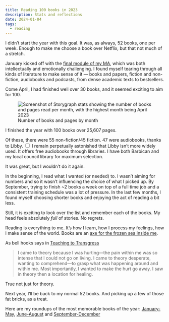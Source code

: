```yaml
---
title: Reading 100 books in 2023
description: Stats and reflections
date: 2024-01-04
tags:
  - reading 
---
```


I didn’t start the year with this goal. It was, as always, 52 books, one per week. Enough to make me choose a book over Netflix, but that not much of a stretch. 

January kicked off with the [final module of my MA](https://www.gold.ac.uk/pg/ma-ecology-culture-society/), which was both intellectually and emotionally challenging. I found myself tearing through all kinds of literature to make sense of it — books and papers, fiction and non-fiction, audiobooks and podcasts, from dense academic texts to bestsellers. 

Come April, I had finished well over 30 books, and it seemed exciting to aim for 100.


<figure>
  <img src="https://d2w9rnfcy7mm78.cloudfront.net/25495121/original_723d5f7523e3d308a138fcb155c7dbf8.png?1704304429?bc=0" alt="Screenshot of Storygraph stats showing the number of books and pages read per month, with the highest month being April 2023">
  <figcaption class="small-text">Number of books and pages by month</figcaption>
</figure>

I finished the year with 100 books over 25,607 pages.

<p>
  Of these, there were 55 non-fiction/45 fiction. 47 were audiobooks, thanks to Libby.<label for="sn-free-audiobooks" class="margin-toggle sidenote-number"></label>
  <input type="checkbox" id="sn-free-audiobooks" class="margin-toggle"/>
  <span class="sidenote">I remain perpetually astonished that Libby isn’t more widely used. It offers free audiobooks through libraries. I have both Barbican and my local council library for maximum selection.</span>
</p>

It was great, but I wouldn’t do it again. 

In the beginning, I read what I wanted (or needed) to. I wasn’t aiming for numbers and so it wasn’t influencing the choice of what I picked up. By September, trying to finish ~2 books a week on top of a full time job and a consistent training schedule was a lot of pressure. In the last few months, I found myself choosing shorter books and enjoying the act of reading a bit less. 

Still, it is exciting to look over the list and remember each of the books. My head feels absolutely _full_ of stories. No regrets. 

Reading is everything to me. It’s how I learn, how I process my feelings, how I make sense of the world. Books are an [axe for the frozen sea inside me](https://www.themarginalian.org/2014/06/06/kafka-on-books-and-reading/).

As bell hooks says in [Teaching to Transgress](https://bellhooksbooks.com/product/teaching-to-transgress/)

> I came to theory because I was hurting—the pain within me was so intense that I could not go on living. I came to theory desperate, wanting to comprehend—to grasp what was happening around and within me. Most importantly, I wanted to make the hurt go away. I saw in theory then a location for healing.

True not just for theory.

Next year, I’ll be back to my normal 52 books. And picking up a few of those fat bricks, as a treat. 

Here are my roundups of the most memorable books of the year: [January-May](/digital-garden/book-roundup-jan-may-2023), [June-August](/digital-garden/book-roundup-june-aug-2023) and [September-December](/digital-garden/book-roundup-sept-dec-2023)